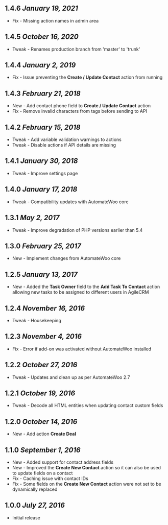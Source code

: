1.4.6 *January 19, 2021*
---
* Fix - Missing action names in admin area

1.4.5 *October 16, 2020*
---
* Tweak - Renames production branch from 'master' to 'trunk'


1.4.4 *January 2, 2019*
---
* Fix - Issue preventing the **Create / Update Contact** action from running


1.4.3 *February 21, 2018*
---
* New - Add contact phone field to **Create / Update Contact** action
* Fix - Remove invalid characters from tags before sending to API


1.4.2 *February 15, 2018*
---
* Tweak - Add variable validation warnings to actions
* Tweak - Disable actions if API details are missing


1.4.1 *January 30, 2018*
---
* Tweak - Improve settings page


1.4.0 *January 17, 2018*
---
* Tweak - Compatibility updates with AutomateWoo core


1.3.1 *May 2, 2017*
---
* Tweak - Improve degradation of PHP versions earlier than 5.4 


1.3.0 *February 25, 2017*
---
* New - Implement changes from AutomateWoo core


1.2.5 *January 13, 2017*
---
* New - Added the **Task Owner** field to the **Add Task To Contact** action allowing new tasks to be assigned to different users in AgileCRM


1.2.4 *November 16, 2016*
---
* Tweak - Housekeeping


1.2.3 *November 4, 2016*
---
* Fix - Error if add-on was activated without AutomateWoo installed


1.2.2 *October 27, 2016*
---
* Tweak - Updates and clean up as per AutomateWoo 2.7


1.2.1 *October 19, 2016*
---
* Tweak - Decode all HTML entities when updating contact custom fields


1.2.0 *October 14, 2016*
---
* New - Add action **Create Deal**


1.1.0 *September 1, 2016*
---
* New - Added support for contact address fields
* New - Improved the **Create New Contact** action so it can also be used to update fields on a contact
* Fix - Caching issue with contact IDs
* Fix - Some fields on the **Create New Contact** action were not set to be dynamically replaced


1.0.0 *July 27, 2016*
---
* Initial release
